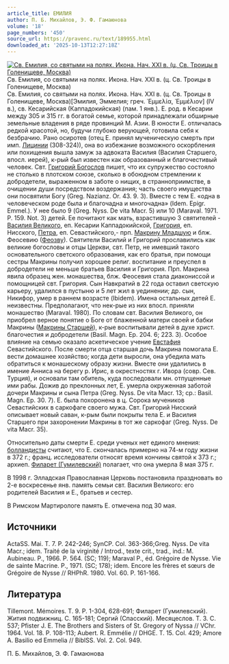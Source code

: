 ```yaml
---
article_title: ЕМИЛИЯ
author: П. Б. Михайлов, Э. Ф. Гамаюнова
volume: '18'
page_numbers: '450'
source_url: https://pravenc.ru/text/189955.html
downloaded_at: '2025-10-13T12:27:18Z'
---
```


[![Св. Емилия, со святыми на полях. Икона. Нач. XXI в. (ц. Св. Троицы в Голенищеве, Москва)](https://pravenc.ru/data/890/493/1234/i200.jpg "Кликните для увеличения картинки")](https://pravenc.ru/data/890/493/1234/i400.jpg)Св. Емилия, со святыми на полях. Икона. Нач. XXI в. (ц. Св. Троицы в Голенищеве, Москва)  
Св. Емилия, со святыми на полях. Икона. Нач. XXI в. (ц. Св. Троицы в Голенищеве, Москва)[Эмилия, Эммелия; греч. ᾿Εμμελία, ᾿Εμμέλιον] (IV в.), св. Кесарийская (Каппадокийская) (пам. 1 янв.). Е. род. в Кесарии между 305 и 315 гг. в богатой семье, которой принадлежали обширные земельные владения в ряде провинций М. Азии. В юности Е. отличалась редкой красотой, но, будучи глубоко верующей, готовила себя к безбрачию. Рано осиротев (отец Е. принял мученическую смерть при имп. [Лицинии](https://pravenc.ru/text/Лицинии.html) (308-324)), она во избежание возможного оскорбления или похищения вышла замуж за адвоката Василия (Василия Старшего, впосл. иерей), к-рый был известен как образованный и благочестивый человек. Свт. [Григорий Богослов](<https://pravenc.ru/text/Григорий Богослов.html>) пишет, что их супружество состояло не столько в плотском союзе, сколько в обоюдном стремлении к добродетели, выраженном в заботе о нищих, в странноприимстве, в очищении души посредством воздержания; часть своего имущества они посвятили Богу (Greg. Nazianz. Оr. 43. 9. 3). Вместе с тем Е. «одна в человеческом роде была и благочадна и многочадна» (Idem. Epigr. Emmel.). У нее было 9 (Greg. Nyss. De vita Macr. 5) или 10 (Maraval. 1971. P. 159. Not. 3) детей. Ее почитают как мать, взрастившую 3 святителей - [Василия Великого](<https://pravenc.ru/text/ВАСИЛИЙ ВЕЛИКИЙ.html>), еп. Кесарии Каппадокийской, [Григория](https://pravenc.ru/text/Григорий.html), еп. Нисского, [Петра](https://pravenc.ru/text/Петр.html), еп. Севастийского,- прп. [Макрину Младшую](<https://pravenc.ru/text/Макрину Младшую.html>) и блж. Феосевию ([Феозву](https://pravenc.ru/text/Феозву.html)). Святители Василий и Григорий прославились как великие богословы и отцы Церкви, свт. Петр, не имевший такого основательного светского образования, как его братья, при помощи сестры Макрины получил хорошее религ. воспитание и преуспел в добродетели не меньше братьев Василия и Григория. Прп. Макрина явила образец жен. монашества, блж. Феосевия стала диакониссой и помощницей свт. Григория. Сын Навкратий в 22 года оставил светскую карьеру, удалился в пустыню и 5 лет жил в уединении; др. сын, Никифор, умер в раннем возрасте (Ibidem). Имена остальных детей Е. неизвестны. Предполагают, что нек-рые из них впосл. приняли монашество (Maraval. 1980). По словам свт. Василия Великого, он приобрел верное понятие о Боге от блаженной матери своей и бабки Макрины ([Макрины Старшей](<https://pravenc.ru/text/Макрины Старшей.html>)), к-рые воспитывали детей в духе христ. благочестия и добродетели (Basil. Magn. Ep. 204. 6; 223. 3). Особое влияние на семью оказало аскетическое учение [Евстафия](https://pravenc.ru/text/ЕВСТАФИЙ.html) Севастийского. После смерти отца старшая дочь Макрина помогала Е. вести домашнее хозяйство; когда дети выросли, она убедила мать обратиться к монашескому образу жизни. Вместе они удалились в имение Анниса на берегу р. Ирис, в окрестностях г. Ивора (совр. Сев. Турция), и основали там обитель, куда последовали мн. отпущенные ими рабы. Дожив до преклонных лет, Е. умерла окруженная заботой дочери Макрины и сына Петра (Greg. Nyss. De vita Macr. 13; ср.: Basil. Magn. Ep. 30. 7). Е. была похоронена в ц. Сорока мучеников Севастийских в саркофаге своего мужа. Свт. Григорий Нисский описывает новый саван, к-рым были покрыты тела Е. и Василия Старшего при захоронении Макрины в тот же саркофаг (Greg. Nyss. De vita Macr. 35).

Относительно даты смерти Е. среди ученых нет единого мнения: [болландисты](https://pravenc.ru/text/болландисты.html) считают, что Е. скончалась примерно на 74-м году жизни в 372 г.; франц. исследователи относят время кончины святой к 373 г.; архиеп. [Филарет (Гумилевский)](<https://pravenc.ru/text/Филарет (Гумилевский).html>) полагает, что она умерла 8 мая 375 г.

В 1998 г. Элладская Православная Церковь постановила праздновать во 2-е воскресенье янв. память семьи свт. Василия Великого: его родителей Василия и Е., братьев и сестер.

В Римском Мартирологе память Е. отмечена под 30 мая.

## Источники

ActaSS. Mai. T. 7. P. 242-246; SynCP. Col. 363-366;Greg. Nyss. De vita Macr.; idem. Traité de la virginité / Introd., texte crit., trad., ind.: M. Aubineau. P., 1966. P. 564. (SC; 119); Maraval P., éd. Grégoire de Nysse. Vie de sainte Macrine. P., 1971. (SC; 178); idem. Encore les frères et sœurs de Grégoire de Nysse // RHPhR. 1980. Vol. 60. P. 161-166.

## Литература

Tillemont. Mémoires. T. 9. P. 1-304, 628-691; Филарет (Гумилевский). Жития подвижниц. С. 165-181; Сергий (Спасский). Месяцеслов. Т. 3. С. 537; Pfister J. E. The Brothers and Sisters of St. Gregory of Nyssa // VChr. 1964. Vol. 18. P. 108-113; Aubert. R. Emmélie // DHGE. T. 15. Col. 429; Amore A. Basilio ed Emmelia // BiblSS. Vol. 2. Col. 949.

П. Б. Михайлов, Э. Ф. Гамаюнова
